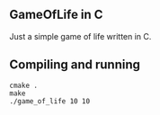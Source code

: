 GameOfLife in C
---------------

Just a simple game of life written in C.

Compiling and running
---------------------

```
cmake .
make
./game_of_life 10 10
```
